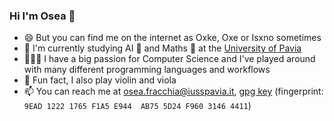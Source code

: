### Hi I'm Osea 👋
- 😄 But you can find me on the internet as Oxke, Oxe or Isxno sometimes
- 🌱 I'm currently studying AI 🤖 and Maths 🧮 at the [University of Pavia](https://web-en.unipv.it/)
- 👨🏻‍💻 I have a big passion for Computer Science and I've played around with many different programming languages and workflows
- 🎵 Fun fact, I also play violin and viola
- 📫 You can reach me at [osea.fracchia@iusspavia.it](mailto:osea.fracchia@iusspavia.it), [gpg key](https://gist.github.com/Oxke/b000ce774004ff65524c47b898db47af/raw) (fingerprint: `9EAD 1222 1765 F1A5 E944  AB75 5D24 F960 3146 4411`)
